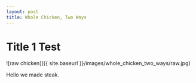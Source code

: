 ```yaml
---
layout: post
title: Whole Chicken, Two Ways
---
```


# Title 1 Test
![raw chicken]({{ site.baseurl }}/images/whole_chicken_two_ways/raw.jpg) 

Hello we made steak. 
